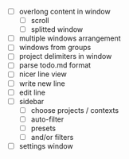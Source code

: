 
- [ ] overlong content in window
    - [ ] scroll
    - [ ] splitted window
- [ ] multiple windows arrangement
- [ ] windows from groups
- [ ] project delimiters in window
- [ ] parse todo.md format
- [ ] nicer line view
- [ ] write new line
- [ ] edit line
- [ ] sidebar
    - [ ] choose projects / contexts
    - [ ] auto-filter
    - [ ] presets
    - [ ] and/or filters
- [ ] settings window

